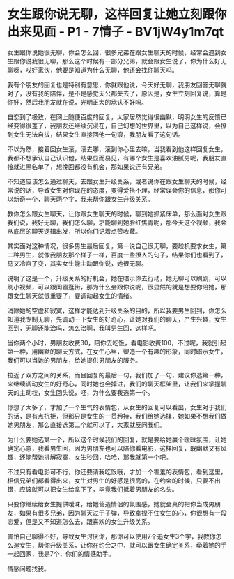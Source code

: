 # 女生跟你说无聊，这样回复让她立刻跟你出来见面 - P1 - 7情子 - BV1jW4y1m7qt

女生跟你说她很无聊，你会怎么回，很多兄弟在跟女生聊天的时候，经常会遇到女生跟你说我很无聊，那么这个时候有一部分兄弟，就会跟女生说了，你为什么好无聊呀，哎好家伙，他要是知道为什么无聊，他还会找你聊天吗。

我有个朋友的回复也是特别有意思，你就跟他说，今天好无聊，我朋友回答无聊就对了，没有我的陪伴，是不是感觉天公都失去了，原因是，女生立刻回复说，算是你好，然后我朋友就在说，光明正大的承认不好吗。

自恋到了极致，在网上随便百度的回复，大家居然觉得很幽默，明明女生的反馈已经变得很差了，我朋友还继续沉浸在，自己幻想的世界里，以为自己这样说，会撩到女生无法自拔，结果女生直接回他一句滚，我朋友看了这句话。

不以为然，接着回女生滚，滚去哪，滚到你心里去嘛，当我看到他这样回复女生，我都不想承认自己认识他，结果显而易见，有哪个女生是喜欢油腻男呢，我朋友直接就进黑名单了，想挽回都没有机会，那如果说还有兄弟。

不知道应该怎么通过聊天，去跟女生升级关系，或者说你在跟女生聊天的时候，经常说的话，导致女生对你现在的态度，变得爱搭不理，经常误会你的信息，那你可以新奇一个，聊天两个字，我来帮你跟女生升级关系。

教你怎么跟女生聊天，让你跟女生聊天的时候，聊到她抓紧床单，那么面对女生跟我们说，我好无聊，我们怎么聊，才能聊到她脸红焦青呢，那今天这个视频，我会从底层的聊天逻辑出发，所以你们记着点赞收藏。

其实面对这种情况，很多男生最后回复，第一说自己很无聊，要趁机要求女生，第二种男生，就像我朋友那个样子一样，百度一些撩人的句子，结果你们也看到了，马又冷宫了变，其实女生能主动跟你说，她很无聊。

说明了这是一个，升级关系的好机会，她在暗示你去行动，她无聊可以刷剧，可以刷小视频，可以跟闺蜜逛街，那为什么会跟你说呢，很显然的就是想要你陪她，那跟女生聊天就很重要了，要调动起女生的情绪。

消除她的空虚和寂寞，这样才能达到升级关系的目的，所以我要男生回到，你怎么知道我专制无聊，先调动一下女生的好奇心，让她对我们的聊天，产生兴趣，女生回到，无聊还能治吗，怎么治啊，我叫男生回，这样吧。

当你两个小时，男朋友收费30，陪你去吃饭，看电影收费100，不过呢，我就引起第一种，用幽默的聊天方式，在女生心里，塑造一个有趣的形象，同时暗示女生，我们可以当她的男朋友，给她提供男朋友的服务。

拉近了双方之间的关系，而且回复的最后一句，我们加了一句，建议你选第一种，来继续调动女生的好奇心，同时她也会掉进，我们的聊天框架里，让我们来掌握聊天的主动权，女生回头说，呸，为什么要我选第一个。

你想了太多了，才加了一个生气的表情包，从女生的回复可以看出，女生对于我们的话，是有点抗拒，但那只是女生的一贯矜持，我们给她选择，她如果不想我们做她男朋友，那么直接选第二个就可以了，大家就反问我们。

为什么要她选第一个，所以这个时候我们的回复，就是要给她赢个暧昧氛围，让她确定心意，我看男生回，因为男朋友也可以陪你看电影，这样回复，既幽默又有风趣，还能帮她排解寂寞，女生秒回，哈哈，那我就第一个吧。

不过只有看电影可不行，你还要请我吃饭哦，才加一个害羞的表情包，看到这里，相信兄弟们都看得出来，女生对男生的好感是很高的，在约会的时候，只要不出错，应该就可以把女生给拿下了，毕竟我们抵着男朋友的名头。

只要你继续给女生提供暧昧，给她营造情侣的氛围感，她就会真的把你当成男朋友，如果有很多兄弟，因为聊天过于子弹，导致拿捏不住女生的心，你很想有一段恋爱，但是又不知道怎么去，跟喜欢的女生升级关系。

害怕自己聊得不好，导致女生讨厌你，那你可以使用7个追女生3个字，我教你怎么追女生，帮你升级关系，让你在约会之中，就可以跟女生确定关系，牵着她的手一起回家，我是7个，你们的情感助手。

情感问题找我。